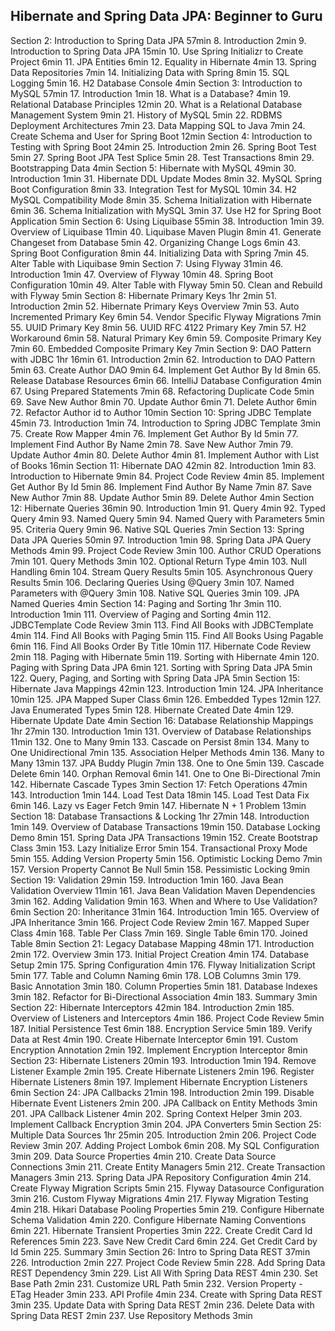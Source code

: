## Hibernate and Spring Data JPA: Beginner to Guru

Section 2: Introduction to Spring Data JPA
57min
8. Introduction
2min
9. Introduction to Spring Data JPA
15min
10. Use Spring Initializr to Create Project
6min
11. JPA Entities
6min
12. Equality in Hibernate
4min
13. Spring Data Repositories
7min
14. Initializing Data with Spring
8min
15. SQL Logging
5min
16. H2 Database Console
4min
Section 3: Introduction to MySQL
57min
17. Introduction
1min
18. What is a Database?
4min
19. Relational Database Principles
12min
20. What is a Relational Database Management System
9min
21. History of MySQL
5min
22. RDBMS Deployment Architectures
7min
23. Data Mapping SQL to Java
7min
24. Create Schema and User for Spring Boot
12min
Section 4: Introduction to Testing with Spring Boot
24min
25. Introduction
2min
26. Spring Boot Test
5min
27. Spring Boot JPA Test Splice
5min
28. Test Transactions
8min
29. Bootstrapping Data
4min
Section 5: Hibernate with MySQL
49min
30. Introduction
1min
31. Hibernate DDL Update Modes
8min
32. MySQL Spring Boot Configuration
8min
33. Integration Test for MySQL
10min
34. H2 MySQL Compatibility Mode
8min
35. Schema Initialization with Hibernate
6min
36. Schema Initialization with MySQL
3min
37. Use H2 for Spring Boot Application
5min
Section 6: Using Liquibase
55min
38. Introduction
1min
39. Overview of Liquibase
11min
40. Liquibase Maven Plugin
8min
41. Generate Changeset from Database
5min
42. Organizing Change Logs
6min
43. Spring Boot Configuration
8min
44. Initializing Data with Spring
7min
45. Alter Table with Liquibase
9min
Section 7: Using Flyway
31min
46. Introduction
1min
47. Overview of Flyway
10min
48. Spring Boot Configuration
10min
49. Alter Table with Flyway
5min
50. Clean and Rebuild with Flyway
5min
Section 8: Hibernate Primary Keys
1hr 2min
51. Introduction
2min
52. Hibernate Primary Keys Overview
7min
53. Auto Incremented Primary Key
6min
54. Vendor Specific Flyway Migrations
7min
55. UUID Primary Key
8min
56. UUID RFC 4122 Primary Key
7min
57. H2 Workaround
6min
58. Natural Primary Key
6min
59. Composite Primary Key
7min
60. Embedded Composite Primary Key
7min
Section 9: DAO Pattern with JDBC
1hr 16min
61. Introduction
2min
62. Introduction to DAO Pattern
5min
63. Create Author DAO
9min
64. Implement Get Author By Id
8min
65. Release Database Resources
6min
66. IntelliJ Database Configuration
4min
67. Using Prepared Statements
7min
68. Refactoring Duplicate Code
5min
69. Save New Author
8min
70. Update Author
6min
71. Delete Author
6min
72. Refactor Author id to Author
10min
Section 10: Spring JDBC Template
45min
73. Introduction
1min
74. Introduction to Spring JDBC Template
3min
75. Create Row Mapper
4min
76. Implement Get Author By Id
5min
77. Implement Find Author By Name
2min
78. Save New Author
7min
79. Update Author
4min
80. Delete Author
4min
81. Implement Author with List of Books
16min
Section 11: Hibernate DAO
42min
82. Introduction
1min
83. Introduction to Hibernate
9min
84. Project Code Review
4min
85. Implement Get Author By Id
5min
86. Implement Find Author By Name
7min
87. Save New Author
7min
88. Update Author
5min
89. Delete Author
4min
Section 12: Hibernate Queries
36min
90. Introduction
1min
91. Query
4min
92. Typed Query
4min
93. Named Query
5min
94. Named Query with Parameters
5min
95. Criteria Query
9min
96. Native SQL Queries
7min
Section 13: Spring Data JPA Queries
50min
97. Introduction
1min
98. Spring Data JPA Query Methods
4min
99. Project Code Review
3min
100. Author CRUD Operations
7min
101. Query Methods
3min
102. Optional Return Type
4min
103. Null Handling
6min
104. Stream Query Results
5min
105. Asynchronous Query Results
5min
106. Declaring Queries Using @Query
3min
107. Named Parameters with @Query
3min
108. Native SQL Queries
3min
109. JPA Named Queries
4min
Section 14: Paging and Sorting
1hr 3min
110. Introduction
1min
111. Overview of Paging and Sorting
4min
112. JDBCTemplate Code Review
3min
113. Find All Books with JDBCTemplate
4min
114. Find All Books with Paging
5min
115. Find All Books Using Pagable
6min
116. Find All Books Order By Title
10min
117. Hibernate Code Review
2min
118. Paging with Hibernate
5min
119. Sorting with Hibernate
4min
120. Paging with Spring Data JPA
6min
121. Sorting with Spring Data JPA
5min
122. Query, Paging, and Sorting with Spring Data JPA
5min
Section 15: Hibernate Java Mappings
42min
123. Introduction
1min
124. JPA Inheritance
10min
125. JPA Mapped Super Class
6min
126. Embedded Types
12min
127. Java Enumerated Types
5min
128. Hibernate Created Date
4min
129. Hibernate Update Date
4min
Section 16: Database Relationship Mappings
1hr 27min
130. Introduction
1min
131. Overview of Database Relationships
11min
132. One to Many
9min
133. Cascade on Persist
8min
134. Many to One Unidirectional
7min
135. Association Helper Methods
4min
136. Many to Many
13min
137. JPA Buddy Plugin
7min
138. One to One
5min
139. Cascade Delete
6min
140. Orphan Removal
6min
141. One to One Bi-Directional
7min
142. Hibernate Cascade Types
3min
Section 17: Fetch Operations
47min
143. Introduction
1min
144. Load Test Data
18min
145. Load Test Data Fix
6min
146. Lazy vs Eager Fetch
9min
147. Hibernate N + 1 Problem
13min
Section 18: Database Transactions &amp; Locking
1hr 27min
148. Introduction
1min
149. Overview of Database Transactions
19min
150. Database Locking Demo
8min
151. Spring Data JPA Transactions
19min
152. Create Bootstrap Class
3min
153. Lazy Initialize Error
5min
154. Transactional Proxy Mode
5min
155. Adding Version Property
5min
156. Optimistic Locking Demo
7min
157. Version Property Cannot Be Null
5min
158. Pessimistic Locking
9min
Section 19: Validation
29min
159. Introduction
1min
160. Java Bean Validation Overview
11min
161. Java Bean Validation Maven Dependencies
3min
162. Adding Validation
9min
163. When and Where to Use Validation?
6min
Section 20: Inheritance
31min
164. Introduction
1min
165. Overview of JPA Inheritance
3min
166. Project Code Review
2min
167. Mapped Super Class
4min
168. Table Per Class
7min
169. Single Table
6min
170. Joined Table
8min
Section 21: Legacy Database Mapping
48min
171. Introduction
2min
172. Overview
3min
173. Initial Project Creation
4min
174. Database Setup
2min
175. Spring Configuration
4min
176. Flyway Initialization Script
5min
177. Table and Column Naming
6min
178. LOB Columns
3min
179. Basic Annotation
3min
180. Column Properties
5min
181. Database Indexes
3min
182. Refactor for Bi-Directional Association
4min
183. Summary
3min
Section 22: Hibernate Interceptors
42min
184. Introduction
2min
185. Overview of Listeners and Interceptors
4min
186. Project Code Review
5min
187. Initial Persistence Test
6min
188. Encryption Service
5min
189. Verify Data at Rest
4min
190. Create Hibernate Interceptor
6min
191. Custom Encryption Annotation
2min
192. Implement Encryption Interceptor
8min
Section 23: Hibernate Listeners
20min
193. Introduction
1min
194. Remove Listener Example
2min
195. Create Hibernate Listeners
2min
196. Register Hibernate Listeners
8min
197. Implement Hibernate Encryption Listeners
6min
Section 24: JPA Callbacks
21min
198. Introduction
2min
199. Disable Hibernate Event Listeners
2min
200. JPA Callback on Entity Methods
3min
201. JPA Callback Listener
4min
202. Spring Context Helper
3min
203. Implement Callback Encryption
3min
204. JPA Converters
5min
Section 25: Multiple Data Sources
1hr 25min
205. Introduction
2min
206. Project Code Review
3min
207. Adding Project Lombok
6min
208. My SQL Configuration
3min
209. Data Source Properties
4min
210. Create Data Source Connections
3min
211. Create Entity Managers
5min
212. Create Transaction Managers
3min
213. Spring Data JPA Repository Configuration
4min
214. Create Flyway Migration Scripts
5min
215. Flyway Datasource Configuration
3min
216. Custom Flyway Migrations
4min
217. Flyway Migration Testing
4min
218. Hikari Database Pooling Properties
5min
219. Configure Hibernate Schema Validation
4min
220. Configure Hibernate Naming Conventions
6min
221. Hibernate Transient Properties
3min
222. Create Credit Card Id References
5min
223. Save New Credit Card
6min
224. Get Credit Card by Id
5min
225. Summary
3min
Section 26: Intro to Spring Data REST
37min
226. Introduction
2min
227. Project Code Review
5min
228. Add Spring Data REST Dependency
3min
229. List All With Spring Data REST
4min
230. Set Base Path
2min
231. Customize URL Path
5min
232. Version Property - ETag Header
3min
233. API Profile
4min
234. Create with Spring Data REST
3min
235. Update Data with Spring Data REST
2min
236. Delete Data with Spring Data REST
2min
237. Use Repository Methods
3min